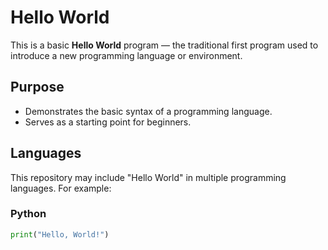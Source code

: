 # Hello World

This is a basic **Hello World** program — the traditional first program used to introduce a new programming language or environment.

## Purpose

- Demonstrates the basic syntax of a programming language.
- Serves as a starting point for beginners.

## Languages

This repository may include "Hello World" in multiple programming languages. For example:

### Python
```python
print("Hello, World!")
